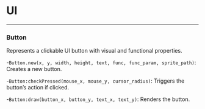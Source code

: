# UI

---

### **Button**
Represents a clickable UI button with visual and functional properties.  

  -`Button.new(x, y, width, height, text, func, func_param, sprite_path)`: Creates a new button.  

  -`Button:checkPressed(mouse_x, mouse_y, cursor_radius)`: Triggers the button’s action if clicked.  

  -`Button:draw(button_x, button_y, text_x, text_y)`: Renders the button.

  